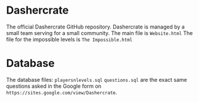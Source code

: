 # Dashercrate
The official Dashercrate GitHub repository. Dashercrate is managed by a small team serving for a small community.
The main file is `Website.html`
The file for the impossible levels is `The Impossible.html`
# Database
The database files: `playersnlevels.sql`
`questions.sql` are the exact same questions asked in the Google form on `https://sites.google.com/view/Dashercrate`.
